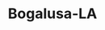 ---
title: Bogalusa-LA
slug: bogalusa-la
f_state:
- cms/state/louisiana.md
f_locations:
- cms/payday-loan/advance-america-1871.md
- cms/payday-loan/cash-for-checks-7554.md
- cms/payday-loan/cash-for-checks-7556.md
- cms/payday-loan/check-into-cash-12023.md
- cms/payday-loan/check-into-cash-12059.md
- cms/payday-loan/check-into-cash-of-louisiana-13395.md
- cms/payday-loan/easy-money-emg-16611.md
- cms/payday-loan/easy-money-of-louisiana-inc-16661.md
- cms/payday-loan/national-cash-advance-22501.md
updated-on: '2024-05-30T13:41:28.615Z'
created-on: '2024-05-30T13:41:28.615Z'
published-on: '2024-05-30T13:54:32.469Z'
f_city: Bogalusa
layout: '[city].html'
tags: city
---
